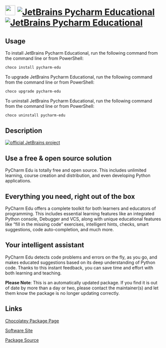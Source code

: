 ﻿# <img src="https://cdn.jsdelivr.net/gh/mkevenaar/chocolatey-packages@d7949131bb33509ebc8294e210fd60c84af5b082/icons/pycharm-edu.png" width="32" height="32"/> [![JetBrains Pycharm Educational](https://img.shields.io/chocolatey/v/pycharm-edu.svg?label=JetBrains+Pycharm+Educational)](https://chocolatey.org/packages/pycharm-edu) [![JetBrains Pycharm Educational](https://img.shields.io/chocolatey/dt/pycharm-edu.svg)](https://chocolatey.org/packages/pycharm-edu)

## Usage

To install JetBrains Pycharm Educational, run the following command from the command line or from PowerShell:

```powershell
choco install pycharm-edu
```

To upgrade JetBrains Pycharm Educational, run the following command from the command line or from PowerShell:

```powershell
choco upgrade pycharm-edu
```

To uninstall JetBrains Pycharm Educational, run the following command from the command line or from PowerShell:

```powershell
choco uninstall pycharm-edu
```

## Description

[![official JetBrains project](http://jb.gg/badges/official-plastic.svg)](https://confluence.jetbrains.com/display/ALL/JetBrains+on+GitHub)

## Use a free & open source solution

PyCharm Edu is totally free and open source. This includes unlimited learning, course creation and distribution, and even developing Python applications.

## Everything you need, right out of the box

PyCharm Edu offers a complete toolkit for both learners and educators of programming. This includes essential learning features like an integrated Python console, Debugger and VCS, along with unique educational features like “fill in the missing code” exercises, intelligent hints, checks, smart suggestions, code auto-completion, and much more.

## Your intelligent assistant

PyCharm Edu detects code problems and errors on the fly, as you go, and makes educated suggestions based on its deep understanding of Python code. Thanks to this instant feedback, you can save time and effort with both learning and teaching.

**Please Note**: This is an automatically updated package. If you find it is
out of date by more than a day or two, please contact the maintainer(s) and
let them know the package is no longer updating correctly.


## Links

[Chocolatey Package Page](https://chocolatey.org/packages/pycharm-edu)

[Software Site](https://www.jetbrains.com/pycharm-edu/)

[Package Source](https://github.com/mkevenaar/chocolatey-packages/tree/master/automatic/pycharm-edu)


